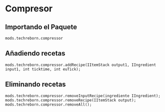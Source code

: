 # Compresor

## Importando el Paquete
`mods.techreborn.compressor`

## Añadiendo recetas
```zenscript
mods.techreborn.compressor.addRecipe(IItemStack output1, IIngredient input1, int ticktime, int euTick);
```

## Eliminando recetas
```zenscript
mods.techreborn.compressor.removeInputRecipe(ingrediente IIngredient);
mods.techreborn.compressor.removeRecipe(IItemStack output);
mods.techreborn.compressor.removeAll();
```